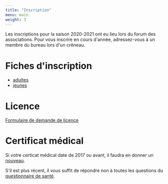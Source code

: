 ```yaml
---
title: "Inscription"
menu: main
weight: 3
---
```


Les inscriptions pour la saison 2020-2021 ont eu lieu lors du forum des associations. Pour vous inscrire en cours d'année, adressez-vous à un membre du bureau lors d'un créneau.

# Fiches d'inscription

- [adultes](/files/adultes.pdf)
- [jeunes](/files/jeunes.pdf)

# Licence

[Formulaire de demande de licence](/files/licence2020.pdf)

# Certificat médical

Si votre certicat médical date de 2017 ou avant, il faudra en donner un [nouveau](/files/certificat2020.pdf).

S'il est plus récent, il vous suffit de répondre non à toutes les questions du [questionnaire de santé](/files/qs.pdf).

